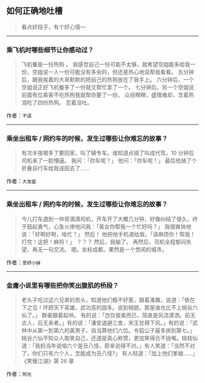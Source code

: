 ## 如何正确地吐槽

> 看点好段子，有个好心情～


 
---

### 乘飞机时哪些细节让你感动过？

> 飞机餐是一份热狗 。
> 我感觉自己一份可能不太够，就希望空姐能多给我一份，空姐说一人一份可能没有多余的，但还是热心地说帮我看看。
> 五分钟后，跟我挨着的大哥默默的把自己的热狗放在了我手上。
> 六分钟后，一个空姐说正好飞机餐多了一份就又帮忙拿了一个。
> 七分钟后，另一个空姐说前面有位乘客不吃热狗我就帮你要了一份。
> 众目睽睽，盛情难却，含着热泪吃了四份热狗。
> 忍着没吐。


作者：`不语`

---

### 乘坐出租车 / 网约车的时候，发生过哪些让你难忘的故事？

> 有次半夜喝多了要回家，叫了辆专车。谁知道点错了叫成代驾，10 分钟后司机来了一脸懵逼。
> 我问：「你车呢？」
> 他问：「你车呢！」
> 最后他骑了个折叠自行车给我送回去了……


作者：`大发盛`

---

### 乘坐出租车 / 网约车的时候，发生过哪些让你难忘的故事？

> 今儿打车遇到一帅哥滴滴司机，开车开了大概几分钟，好像纠结了很久，终于鼓起勇气，心急火燎地问我：「美女你帮我一个忙好吗？」
> 我很爽快地说：「好啊好啊，啥忙？」
> 然后！
> 他把他手机递给我，「请麻烦你！帮我！ 打完！这把！麻将！」
> ？？？
> 然后，我输了。
> 再然后，司机全程郁闷失望，再无一句交流。
> 嗯。坐标成都。果然是一个悠闲的城市。


作者：`思妤小妹`

---

### 金庸小说里有哪些把你笑出腹肌的桥段？

> 老头子吃过这六兄弟的苦头，知道他们极不好惹，跟着凑趣，说道：「依在下之见！环顾天下英雄，武功高的固多。说到相貌，那是谁也比不上桃谷六仙了。」
> 群豪跟着起哄。
> 有的说：「岂仅俊美而已，简直是风流潇洒。前无古人，后无来者。」有的说：「潘安退避三舍，宋玉甘拜下风。」有的说：「武林中从第一到第六的美男子，自当算他们六位。令狐公子最多排到第七。」
> 桃谷六仙不知众人取笑自己，还道是真心称赞，更加笑得合不拢嘴。桃枝仙道：「我妈当年说咱六个是丑八怪，原来说得不对。」有人笑道：「当然不对了，你们只有六个人，怎能成为丑八怪?」
> 有人轻道：「加上他们爹娘……」
> 《笑傲江湖》第 26 章


作者：`阿光`